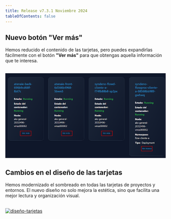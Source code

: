 ```yaml
---
title: Release v7.3.1 Noviembre 2024
tableOfContents: false
---
```


## Nuevo botón "Ver más"

Hemos reducido el contenido de las tarjetas, pero puedes expandirlas fácilmente con el botón **"Ver más"** para que obtengas aquella información que te interesa.

<br>
<a href="/src/content/docs/img/release-notes/v7.3.1/btn-ver-mas.png" target="_blank">
        <img src="/src/content/docs/img/release-notes/v7.3.1/btn-ver-mas.png" alt="btn-ver-mas"><img>
</a>

## Cambios en el diseño de las tarjetas

Hemos modernizado el sombreado en todas las tarjetas de proyectos y entornos. El nuevo diseño no solo mejora la estética, sino que facilita una mejor lectura y organización visual.

<br>
<a href="/src/content/docs/img/release-notes/v7.3.1/diseño-tarjetas.png" target="_blank">
        <img src="/src/content/docs/img/release-notes/v7.3.1/diseño-tarjetas.png" alt="diseño-tarjetas"><img>
</a>